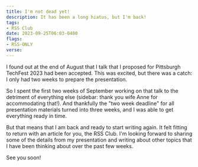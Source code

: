 ```yaml
---
title: I'm not dead yet!
description: It has been a long hiatus, but I'm back!
tags:
- RSS Club
date: 2023-09-25T06:03-0400
flags:
- RSS-ONLY
verse:
---
```


I found out at the end of August that I talk that I proposed for Pittsburgh
TechFest 2023 had been accepted. This was excited, but there was a catch: I only
had two weeks to prepare the presentation.

So I spent the first two weeks of September working on that talk to the
detriment of everything else (sidebar: thank you wife Anne for accommodating
that!). And thankfully the "two week deadline" for all presentation materials
turned into three weeks, and I was able to get everything ready in time.

But that means that I am back and ready to start writing again. It felt fitting
to return with an article for you, the RSS Club. I'm looking forward to sharing
some of the details from my presentation and writing about other topics that I
have been thinking about over the past few weeks.

See you soon!
